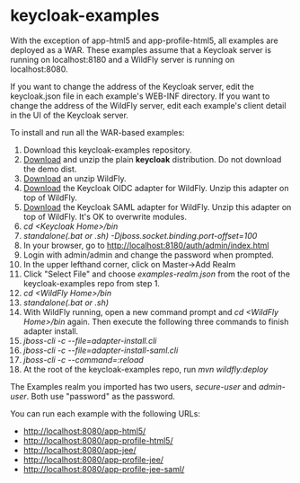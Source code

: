 # keycloak-examples

With the exception of app-html5 and app-profile-html5, all examples are deployed as a WAR.  These examples assume that a Keycloak server is running on localhost:8180 and a WildFly server is running on localhost:8080.

If you want to change the address of the Keycloak server, edit the keycloak.json file in each example's WEB-INF directory.
If you want to change the address of the WildFly server, edit each example's client detail in the UI of the Keycloak server.

To install and run all the WAR-based examples:

1. Download this keycloak-examples repository.
2. [Download](http://keycloak.jboss.org/keycloak/downloads.html) and unzip the plain **keycloak** distribution.  Do not download the demo dist.
3. [Download](http://wildfly.org/downloads/) an unzip WildFly.
4. [Download](http://keycloak.jboss.org/keycloak/downloads.html?dir=0%3Dadapters/keycloak-oidc%3B) the Keycloak OIDC adapter for WildFly.  Unzip this adapter on top of WildFly.
5. [Download](http://keycloak.jboss.org/keycloak/downloads.html?dir=0%3Dadapters/saml%3B) the Keycloak SAML adapter for WildFly.  Unzip this adapter on top of WildFly.  It's OK to overwrite modules.
6. *cd &lt;Keycloak Home&gt;/bin*
7. *standalone(.bat or .sh) -Djboss.socket.binding.port-offset=100*
8. In your browser, go to <http://localhost:8180/auth/admin/index.html>
9. Login with admin/admin and change the password when prompted.
10. In the upper lefthand corner, click on Master->Add Realm
11. Click "Select File" and choose *examples-realm.json* from the root of the keycloak-examples repo from step 1.
12. *cd &lt;WildFly Home&gt;/bin*
13. *standalone(.bat or .sh)*
14. With WildFly running, open a new command prompt and *cd &lt;WildFly Home&gt;/bin* again.  Then execute the following three commands to finish adapter install.
15. *jboss-cli -c --file=adapter-install.cli*
16. *jboss-cli -c --file=adapter-install-saml.cli*
17. *jboss-cli -c --command=:reload*
18. At the root of the keycloak-examples repo, run *mvn wildfly:deploy*

The Examples realm you imported has two users, *secure-user* and *admin-user*.  Both use "password" as the password.

You can run each example with the following URLs:

* <http://localhost:8080/app-html5/>
* <http://localhost:8080/app-profile-html5/>
* <http://localhost:8080/app-jee/>
* <http://localhost:8080/app-profile-jee/>
* <http://localhost:8080/app-profile-jee-saml/>
